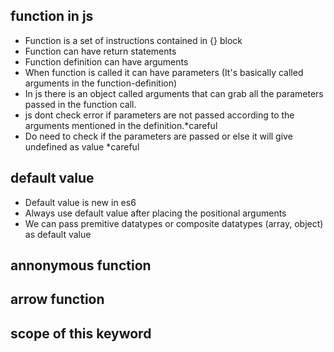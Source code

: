 ## function in js
- Function is a set of instructions contained in {} block
- Function can have return statements
- Function definition can have arguments
- When function is called it can have parameters (It's basically called arguments in the function-definition)
- In js there is an object called arguments that can grab all the parameters passed in the function call.
- js dont check error if parameters are not passed according to the arguments mentioned in the definition.*careful
- Do need to check if the parameters are passed or else it will give undefined as value *careful

## default value
- Default value is new in es6
- Always use default value after placing the positional arguments
- We can pass premitive datatypes or composite datatypes (array, object) as default value

## annonymous function
## arrow function
## scope of this keyword
